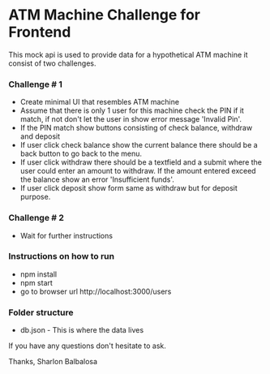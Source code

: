 # ATM Machine Challenge for Frontend

This mock api is used to provide data for a hypothetical ATM machine it consist of two challenges.

### Challenge # 1

- Create minimal UI that resembles ATM machine
- Assume that there is only 1 user for this machine check the PIN if it match, if not don't let the user in show error message 'Invalid Pin'.
- If the PIN match show buttons consisting of check balance, withdraw and deposit
- If user click check balance show the current balance there should be a back button to go back to the menu.
- If user click withdraw there should be a textfield and a submit where the user could enter an amount to withdraw. If the amount entered exceed the balance show an error 'Insufficient funds'.
- If user click deposit show form same as withdraw but for deposit purpose.


### Challenge # 2
- Wait for further instructions


### Instructions on how to run

- npm install
- npm start
- go to browser url http://localhost:3000/users

### Folder structure

- db.json - This is where the data lives


If you have any questions don't hesitate to ask.

Thanks,
Sharlon Balbalosa